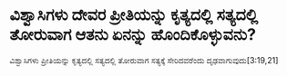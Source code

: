 # ವಿಶ್ವಾಸಿಗಳು ದೇವರ ಪ್ರೀತಿಯನ್ನು ಕೃತ್ಯದಲ್ಲಿ ಸತ್ಯದಲ್ಲಿ ತೋರುವಾಗ ಆತನು ಏನನ್ನು ಹೊಂದಿಕೊಳ್ಳುವನು?
ವಿಶ್ವಾಸಿಗಳು ಪ್ರೀತಿಯನ್ನು ಕೃತ್ಯದಲ್ಲಿ ಸತ್ಯದಲ್ಲಿ ತೋರುವಾಗ ಸತ್ಯಕ್ಕೆ ಸೇರಿದವರೆಂದು ದೃಢವಾಗುವುದು[3:19,21]

